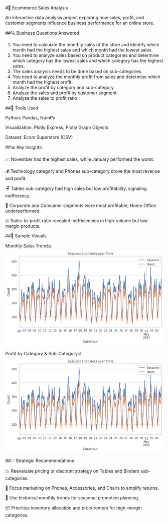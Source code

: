 #🛒 Ecommerce Sales Analysis

An interactive data analysis project exploring how sales, profit, and customer segments influence business performance for an online store.

##🔍 Business Questions Answered

 1. You need to calculate the monthly sales of the store and identify which month had the 
    highest sales and which month had the lowest sales.
 2. You need to analyze sales based on product categories and determine which category has 
    the lowest sales and which category has the highest sales.
 3. The sales analysis needs to be done based on sub-categories
 4. You need to analyze the monthly profit from sales and determine which month had the 
    highest profit.
 5. Analyze the profit by category and sub-category.
 6. Analyze the sales and profit by customer segment
 7. Analyze the sales to profit ratio

##🧰 Tools Used

Python: Pandas, NumPy

Visualization: Plotly Express, Plotly Graph Objects

Dataset: Ecom Superstore (CSV)

##📊 Key Insights:

📈 November had the highest sales, while January performed the worst.

💰 Technology category and Phones sub-category drove the most revenue and profit.

🪑 Tables sub-category had high sales but low profitability, signaling inefficiency.

🧾 Corporate and Consumer segments were most profitable; Home Office underperformed.

⚖️ Sales-to-profit ratio revealed inefficiencies in high-volume but low-margin products.

##📸 Sample Visuals

Monthly Sales Trend📊 
![image alt](https://github.com/GauravLayak/Website-Performance-Analysis/blob/919d574acba37edcdd16b681f911d4e8b30adfd0/overview.png)

Profit by Category & Sub-Category📊 
![image alt](https://github.com/GauravLayak/Website-Performance-Analysis/blob/919d574acba37edcdd16b681f911d4e8b30adfd0/overview.png)


##✅ Strategic Recommendations

📉 Reevaluate pricing or discount strategy on Tables and Binders sub-categories.

🎯 Focus marketing on Phones, Accessories, and Chairs to amplify returns.

📅 Use historical monthly trends for seasonal promotion planning.

📦 Prioritize inventory allocation and procurement for high-margin categories.
